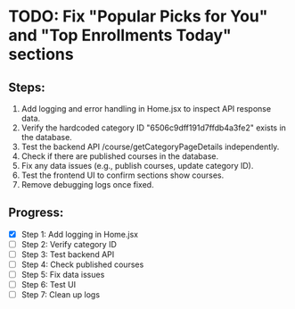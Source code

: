 # TODO: Fix "Popular Picks for You" and "Top Enrollments Today" sections

## Steps:
1. Add logging and error handling in Home.jsx to inspect API response data.
2. Verify the hardcoded category ID "6506c9dff191d7ffdb4a3fe2" exists in the database.
3. Test the backend API /course/getCategoryPageDetails independently.
4. Check if there are published courses in the database.
5. Fix any data issues (e.g., publish courses, update category ID).
6. Test the frontend UI to confirm sections show courses.
7. Remove debugging logs once fixed.

## Progress:
- [x] Step 1: Add logging in Home.jsx
- [ ] Step 2: Verify category ID
- [ ] Step 3: Test backend API
- [ ] Step 4: Check published courses
- [ ] Step 5: Fix data issues
- [ ] Step 6: Test UI
- [ ] Step 7: Clean up logs
